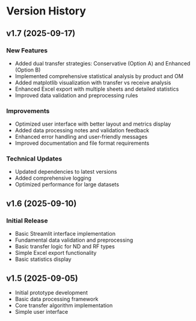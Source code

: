 # Version History

## v1.7 (2025-09-17)
### New Features
- Added dual transfer strategies: Conservative (Option A) and Enhanced (Option B)
- Implemented comprehensive statistical analysis by product and OM
- Added matplotlib visualization with transfer vs receive analysis
- Enhanced Excel export with multiple sheets and detailed statistics
- Improved data validation and preprocessing rules

### Improvements
- Optimized user interface with better layout and metrics display
- Added data processing notes and validation feedback
- Enhanced error handling and user-friendly messages
- Improved documentation and file format requirements

### Technical Updates
- Updated dependencies to latest versions
- Added comprehensive logging
- Optimized performance for large datasets

## v1.6 (2025-09-10)
### Initial Release
- Basic Streamlit interface implementation
- Fundamental data validation and preprocessing
- Basic transfer logic for ND and RF types
- Simple Excel export functionality
- Basic statistics display

## v1.5 (2025-09-05) 
- Initial prototype development
- Basic data processing framework
- Core transfer algorithm implementation
- Simple user interface